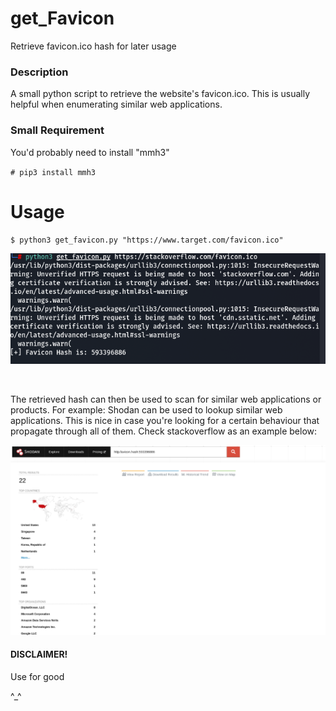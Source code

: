 # get_Favicon
Retrieve favicon.ico hash for later usage


### Description

A small python script to retrieve the website's favicon.ico. This is usually helpful when enumerating similar web applications.

### Small Requirement
You'd probably need to install "mmh3"

`# pip3 install mmh3`

# Usage

`$ python3 get_favicon.py "https://www.target.com/favicon.ico"`

![IMAGE ALT TEXT HERE](https://raw.githubusercontent.com/sasukeourad/get_Favicon/main/Pictures/get_favicon.png)

<br> 

The retrieved hash can then be used to scan for similar web applications or products. For example: Shodan can be used to lookup similar web applications. This is nice in case you're looking for a certain behaviour that propagate through all of them. Check stackoverflow as an example below:

![IMAGE ALT TEXT HERE](https://raw.githubusercontent.com/sasukeourad/get_Favicon/main/Pictures/shodan_scan.png)





  #### DISCLAIMER!
   Use for good
   
   ^_^
